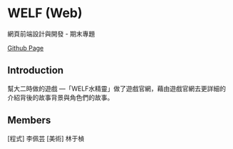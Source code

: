 # WELF (Web)
網頁前端設計與開發 - 期末專題

[Github Page](https://peiyunlee.github.io/Web_F2E_WELF/)

## Introduction
幫大二時做的遊戲 —「WELF水精靈」做了遊戲官網，藉由遊戲官網去更詳細的介紹背後的故事背景與角色們的故事。

## Members
[程式] 李佩芸
[美術] 林于楨

